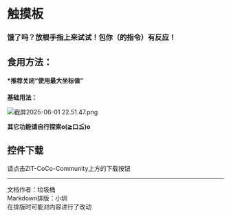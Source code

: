 # 触摸板

### **饿了吗？放根手指上来试试！包你（的指令）有反应！**

## **食用方法：**

#### ***推荐关闭“使用最大坐标值”**



**基础用法：**

![截屏2025-06-01 22.51.47.png](https://cc.zitzhen.cn/contronl/触摸板-LJT/images/1.png)

**其它功能请自行探索o(≧口≦)o**

## 控件下载

请点击ZIT-CoCo-Community上方的下载按钮

---
文档作者：垃圾桶  
Markdown排版：小圳  
在排版时可能对内容进行了改动  